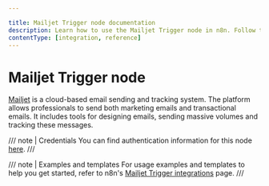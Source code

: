```yaml
---

title: Mailjet Trigger node documentation
description: Learn how to use the Mailjet Trigger node in n8n. Follow technical documentation to integrate Mailjet Trigger node into your workflows.
contentType: [integration, reference]
---
```


# Mailjet Trigger node

[Mailjet](https://www.mailjet.com/) is a cloud-based email sending and tracking system. The platform allows professionals to send both marketing emails and transactional emails. It includes tools for designing emails, sending massive volumes and tracking these messages.

/// note | Credentials
You can find authentication information for this node [here](/integrations/builtin/credentials/mailjet.md).
///

///  note  | Examples and templates
For usage examples and templates to help you get started, refer to n8n's [Mailjet Trigger integrations](https://n8n.io/integrations/mailjet-trigger/) page.
///
